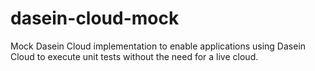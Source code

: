 dasein-cloud-mock
=================

Mock Dasein Cloud implementation to enable applications using Dasein Cloud to execute unit tests without the need for a live cloud.
